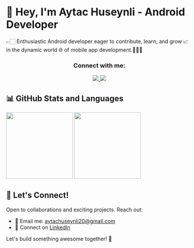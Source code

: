 # 👋 Hey, I'm Aytac Huseynli - Android Developer

👉🏻 Enthusiastic Android developer eager to contribute, learn, and grow 📈 in the dynamic world 🌐 of mobile app development.👩🏻‍💻

<h3 align="center">Connect with me:</h3>
<p align="center">
  <a href="https://linkedin.com/in/aytajh">
    <img src="https://img.shields.io/badge/LinkedIn-0077B5?style=for-the-badge&logo=linkedin&logoColor=white">
  </a>
  <a href="mailto:aytachuseynli20@gmail.com">
    <img src="https://img.shields.io/badge/Email-%23D14836?style=for-the-badge&logo=gmail&logoColor=white">
  </a>
</p>

## 📊 GitHub Stats and Languages

<div>
  <img height="180em" src="https://github-readme-stats.vercel.app/api?username=aytachuseynli&show_icons=true&count_private=true"/>
  <img height="180em" src="https://github-readme-stats.vercel.app/api/top-langs/?username=aytachuseynli&layout=compact"/>
</div>

## 💬 Let's Connect!

Open to collaborations and exciting projects. Reach out:

- 📧 Email me: [aytachuseynli20@gmail.com](mailto:aytachuseynli20@gmail.com)
- 🔗 Connect on [LinkedIn](https://www.linkedin.com/in/aytajh/)

Let's build something awesome together! 🚀
